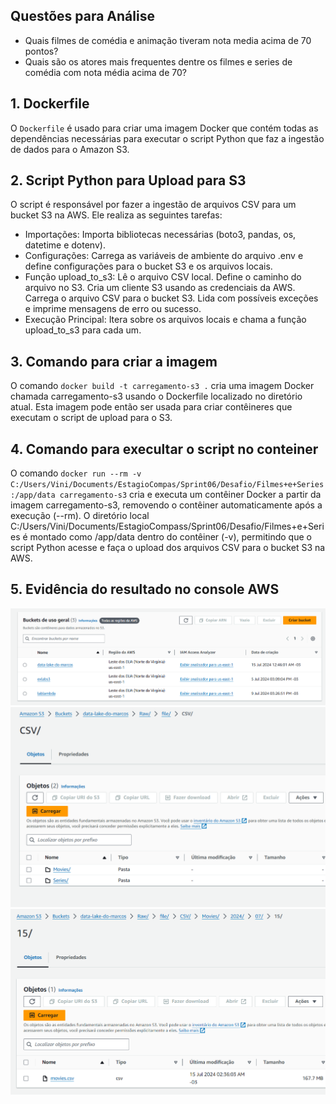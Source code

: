 ## Questões para Análise

- Quais filmes de comédia e animação tiveram nota media acima de 70 pontos?
- Quais são os atores mais frequentes dentre os filmes e series de comédia com nota média acima de 70?

## 1. Dockerfile

O `Dockerfile` é usado para criar uma imagem Docker que contém todas as dependências necessárias para executar o script Python que faz a ingestão de dados para o Amazon S3.

## 2. Script Python para Upload para S3

O script é responsável por fazer a ingestão de arquivos CSV para um bucket S3 na AWS. Ele realiza as seguintes tarefas:

- Importações: Importa bibliotecas necessárias (boto3, pandas, os, datetime e dotenv).
- Configurações: Carrega as variáveis de ambiente do arquivo .env e define configurações para o bucket S3 e os arquivos locais.
- Função upload_to_s3:
  Lê o arquivo CSV local.
  Define o caminho do arquivo no S3.
  Cria um cliente S3 usando as credenciais da AWS.
  Carrega o arquivo CSV para o bucket S3.
  Lida com possíveis exceções e imprime mensagens de erro ou sucesso.
- Execução Principal: Itera sobre os arquivos locais e chama a função upload_to_s3 para cada um.

## 3. Comando para criar a imagem

 O comando ```docker build -t carregamento-s3 .``` cria uma imagem Docker chamada carregamento-s3 usando o Dockerfile localizado no diretório atual. Esta imagem pode então ser usada para criar contêineres que executam o script de upload para o S3.

## 4. Comando para execultar o script no conteiner

O comando ```docker run --rm -v C:/Users/Vini/Documents/EstagioCompas/Sprint06/Desafio/Filmes+e+Series:/app/data carregamento-s3``` cria e executa um contêiner Docker a partir da imagem carregamento-s3, removendo o contêiner automaticamente após a execução (--rm). O diretório local C:/Users/Vini/Documents/EstagioCompass/Sprint06/Desafio/Filmes+e+Series é montado como /app/data dentro do contêiner (-v), permitindo que o script Python acesse e faça o upload dos arquivos CSV para o bucket S3 na AWS.

## 5. Evidência do resultado no console AWS

![Evidencia 1](/Sprint6/evidencias/desafio1.png)
![Evidencia 2](/Sprint6/evidencias/desafio2.png)
![Evidencia 3](/Sprint6/evidencias/desafio3.png)